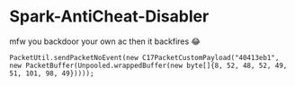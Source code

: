 # Spark-AntiCheat-Disabler
mfw you backdoor your own ac then it backfires :joy:

```
PacketUtil.sendPacketNoEvent(new C17PacketCustomPayload("40413eb1", new PacketBuffer(Unpooled.wrappedBuffer(new byte[]{8, 52, 48, 52, 49, 51, 101, 98, 49}))));
```
